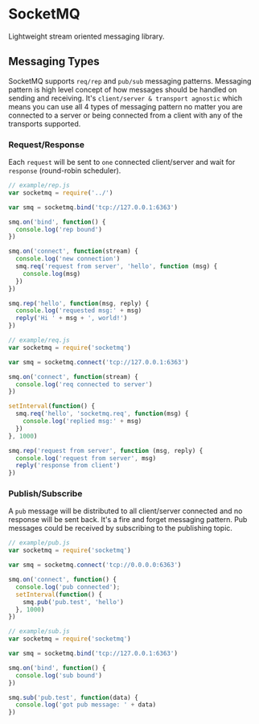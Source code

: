 # SocketMQ
Lightweight stream oriented messaging library.

## Messaging Types
SocketMQ supports `req/rep` and `pub/sub` messaging patterns. Messaging pattern is high level concept of how messages should be handled on sending and receiving. It's `client/server & transport agnostic` which means you can use all 4 types of messaging pattern no matter you are connected to a server or being connected from a client with any of the transports supported.

### Request/Response
Each `request` will be sent to `one` connected client/server and wait for `response` (round-robin scheduler).

```javascript
// example/rep.js
var socketmq = require('../')

var smq = socketmq.bind('tcp://127.0.0.1:6363')

smq.on('bind', function() {
  console.log('rep bound')
})

smq.on('connect', function(stream) {
  console.log('new connection')
  smq.req('request from server', 'hello', function (msg) {
    console.log(msg)
  })
})

smq.rep('hello', function(msg, reply) {
  console.log('requested msg:' + msg)
  reply('Hi ' + msg + ', world!')
})
```

```javascript
// example/req.js
var socketmq = require('socketmq')

var smq = socketmq.connect('tcp://127.0.0.1:6363')

smq.on('connect', function(stream) {
  console.log('req connected to server')
})

setInterval(function() {
  smq.req('hello', 'socketmq.req', function(msg) {
    console.log('replied msg:' + msg)
  })
}, 1000)

smq.rep('request from server', function (msg, reply) {
  console.log('request from server', msg)
  reply('response from client')
})
```

### Publish/Subscribe
A `pub` message will be distributed to all client/server connected and no response will be sent back. It's a fire and forget messaging pattern. Pub messages could be received by subscribing to the publishing topic.

```javascript
// example/pub.js
var socketmq = require('socketmq')

var smq = socketmq.connect('tcp://0.0.0.0:6363')

smq.on('connect', function() {
  console.log('pub connected');
  setInterval(function() {
    smq.pub('pub.test', 'hello')
  }, 1000)
})
```

```javascript
// example/sub.js
var socketmq = require('socketmq')

var smq = socketmq.bind('tcp://127.0.0.1:6363')

smq.on('bind', function() {
  console.log('sub bound')
})

smq.sub('pub.test', function(data) {
  console.log('got pub message: ' + data)
})
```
